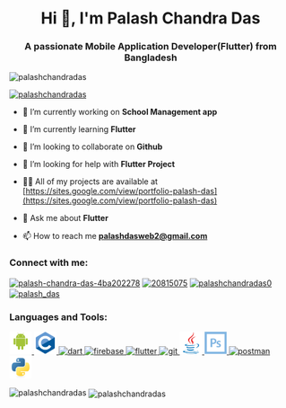 <h1 align="center">Hi 👋, I'm Palash Chandra Das</h1>
<h3 align="center">A passionate Mobile Application Developer(Flutter) from Bangladesh</h3>

<p align="left"> <img src="https://komarev.com/ghpvc/?username=palashchandradas&label=Profile%20views&color=0e75b6&style=flat" alt="palashchandradas" /> </p>

<p align="left"> <a href="https://github.com/ryo-ma/github-profile-trophy"><img src="https://github-profile-trophy.vercel.app/?username=palashchandradas" alt="palashchandradas" /></a> </p>

- 🔭 I’m currently working on **School Management app**

- 🌱 I’m currently learning **Flutter**

- 👯 I’m looking to collaborate on **Github**

- 🤝 I’m looking for help with **Flutter Project**

- 👨‍💻 All of my projects are available at [https://sites.google.com/view/portfolio-palash-das](https://sites.google.com/view/portfolio-palash-das)

- 💬 Ask me about **Flutter**

- 📫 How to reach me **palashdasweb2@gmail.com**

<h3 align="left">Connect with me:</h3>
<p align="left">
<a href="https://linkedin.com/in/palash-chandra-das-4ba202278" target="blank"><img align="center" src="https://raw.githubusercontent.com/rahuldkjain/github-profile-readme-generator/master/src/images/icons/Social/linked-in-alt.svg" alt="palash-chandra-das-4ba202278" height="30" width="40" /></a>
<a href="https://stackoverflow.com/users/20815075" target="blank"><img align="center" src="https://raw.githubusercontent.com/rahuldkjain/github-profile-readme-generator/master/src/images/icons/Social/stack-overflow.svg" alt="20815075" height="30" width="40" /></a>
<a href="https://fb.com/palashchandradas0" target="blank"><img align="center" src="https://raw.githubusercontent.com/rahuldkjain/github-profile-readme-generator/master/src/images/icons/Social/facebook.svg" alt="palashchandradas0" height="30" width="40" /></a>
<a href="https://www.hackerrank.com/palash_das" target="blank"><img align="center" src="https://raw.githubusercontent.com/rahuldkjain/github-profile-readme-generator/master/src/images/icons/Social/hackerrank.svg" alt="palash_das" height="30" width="40" /></a>
</p>

<h3 align="left">Languages and Tools:</h3>
<p align="left"> <a href="https://developer.android.com" target="_blank" rel="noreferrer"> <img src="https://raw.githubusercontent.com/devicons/devicon/master/icons/android/android-original-wordmark.svg" alt="android" width="40" height="40"/> </a> <a href="https://www.cprogramming.com/" target="_blank" rel="noreferrer"> <img src="https://raw.githubusercontent.com/devicons/devicon/master/icons/c/c-original.svg" alt="c" width="40" height="40"/> </a> <a href="https://dart.dev" target="_blank" rel="noreferrer"> <img src="https://www.vectorlogo.zone/logos/dartlang/dartlang-icon.svg" alt="dart" width="40" height="40"/> </a> <a href="https://firebase.google.com/" target="_blank" rel="noreferrer"> <img src="https://www.vectorlogo.zone/logos/firebase/firebase-icon.svg" alt="firebase" width="40" height="40"/> </a> <a href="https://flutter.dev" target="_blank" rel="noreferrer"> <img src="https://www.vectorlogo.zone/logos/flutterio/flutterio-icon.svg" alt="flutter" width="40" height="40"/> </a> <a href="https://git-scm.com/" target="_blank" rel="noreferrer"> <img src="https://www.vectorlogo.zone/logos/git-scm/git-scm-icon.svg" alt="git" width="40" height="40"/> </a> <a href="https://www.java.com" target="_blank" rel="noreferrer"> <img src="https://raw.githubusercontent.com/devicons/devicon/master/icons/java/java-original.svg" alt="java" width="40" height="40"/> </a> <a href="https://www.photoshop.com/en" target="_blank" rel="noreferrer"> <img src="https://raw.githubusercontent.com/devicons/devicon/master/icons/photoshop/photoshop-line.svg" alt="photoshop" width="40" height="40"/> </a> <a href="https://postman.com" target="_blank" rel="noreferrer"> <img src="https://www.vectorlogo.zone/logos/getpostman/getpostman-icon.svg" alt="postman" width="40" height="40"/> </a> <a href="https://www.python.org" target="_blank" rel="noreferrer"> <img src="https://raw.githubusercontent.com/devicons/devicon/master/icons/python/python-original.svg" alt="python" width="40" height="40"/> </a> </p>

<p><img align="left" src="https://github-readme-stats.vercel.app/api/top-langs?username=palashchandradas&show_icons=true&locale=en&layout=compact" alt="palashchandradas" /></p>

<p>&nbsp;<img align="center" src="https://github-readme-stats.vercel.app/api?username=palashchandradas&show_icons=true&locale=en" alt="palashchandradas" /></p>
